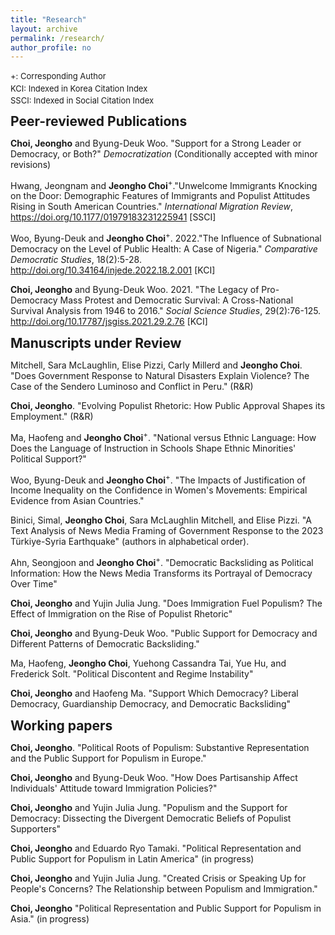 ```yaml
---
title: "Research"
layout: archive
permalink: /research/
author_profile: no
---
```

<style>
  h2 {
    margin-top: 10px; /* 원하는 여백값으로 조정 */
    margin-bottom: 10px; /* 원하는 여백값으로 조정 */
  }
</style>
<div style="font-size: small; line-height: 1.5;">
  +: Corresponding Author<br>
  KCI: Indexed in Korea Citation Index<br>
  SSCI: Indexed in Social Citation Index
</div>

## Peer-reviewed Publications

**Choi, Jeongho** and Byung-Deuk Woo. "Support for a Strong Leader or Democracy, or Both?" *Democratization* (Conditionally accepted with minor revisions)

Hwang, Jeongnam and **Jeongho Choi**<sup>+</sup>."Unwelcome Immigrants Knocking on the Door: Demographic Features of Immigrants and Populist Attitudes Rising in South American Countries." *International Migration Review*, <https://doi.org/10.1177/01979183231225941> [SSCI]

Woo, Byung-Deuk and **Jeongho Choi**<sup>+</sup>. 2022."The Influence of Subnational Democracy on the Level of Public Health: A Case of Nigeria." *Comparative Democratic Studies*, 18(2):5-28. <http://doi.org/10.34164/injede.2022.18.2.001> [KCI]

**Choi, Jeongho** and Byung-Deuk Woo. 2021. "The Legacy of Pro-Democracy Mass Protest and Democratic Survival: A Cross-National Survival Analysis from 1946 to 2016." *Social Science Studies*, 29(2):76-125. <http://doi.org/10.17787/jsgiss.2021.29.2.76> [KCI]

## Manuscripts under Review

Mitchell, Sara McLaughlin, Elise Pizzi, Carly Millerd and <strong>Jeongho Choi</strong>. "Does Government Response to Natural Disasters Explain Violence? The Case of the Sendero Luminoso and Conflict in Peru." (R&R)

<strong>Choi, Jeongho</strong>. "Evolving Populist Rhetoric: How Public Approval Shapes its Employment." (R&R)

Ma, Haofeng and <strong>Jeongho Choi</strong><sup>+</sup>. "National versus Ethnic Language: How Does the Language of Instruction in Schools Shape Ethnic Minorities' Political Support?"

Woo, Byung-Deuk and <strong>Jeongho Choi</strong><sup>+</sup>. "The Impacts of Justification of Income Inequality on the Confidence in Women's Movements: Empirical Evidence from Asian Countries."

Binici, Simal, <strong>Jeongho Choi</strong>, Sara McLaughlin Mitchell, and Elise Pizzi. "A Text Analysis of News Media Framing of Government Response to the 2023 Türkiye-Syria Earthquake" (authors in alphabetical order).

Ahn, Seongjoon and **Jeongho Choi**<sup>+</sup>. "Democratic Backsliding as Political Information: How the News Media Transforms its Portrayal of Democracy Over Time"

**Choi, Jeongho** and Yujin Julia Jung. "Does Immigration Fuel Populism? The Effect of Immigration on the Rise of Populist Rhetoric"

<strong>Choi, Jeongho</strong> and Byung-Deuk Woo. "Public Support for Democracy and Different Patterns of Democratic Backsliding."

Ma, Haofeng, **Jeongho Choi**, Yuehong Cassandra Tai, Yue Hu, and Frederick Solt. "Political Discontent and Regime Instability"

**Choi, Jeongho** and Haofeng Ma. "Support Which Democracy? Liberal Democracy, Guardianship Democracy, and Democratic Backsliding"

## Working papers

**Choi, Jeongho**. "Political Roots of Populism: Substantive Representation and the Public Support for Populism in Europe."

**Choi, Jeongho** and Byung-Deuk Woo. "How Does Partisanship Affect Individuals' Attitude toward Immigration Policies?"

**Choi, Jeongho** and Yujin Julia Jung. "Populism and the Support for Democracy: Dissecting the Divergent Democratic Beliefs of Populist Supporters"

**Choi, Jeongho** and Eduardo Ryo Tamaki. "Political Representation and Public Support for Populism in Latin America" (in progress)

**Choi, Jeongho** and Yujin Julia Jung. "Created Crisis or Speaking Up for People's Concerns? The Relationship between Populism and Immigration."

**Choi, Jeongho** "Political Representation and Public Support for Populism in Asia." (in progress)
